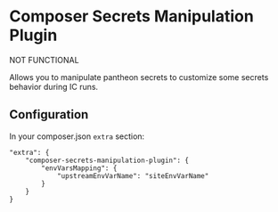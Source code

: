 Composer Secrets Manipulation Plugin
========================

NOT FUNCTIONAL

Allows you to manipulate pantheon secrets to customize some secrets behavior during IC runs.

## Configuration

In your composer.json `extra` section:

```
"extra": {
    "composer-secrets-manipulation-plugin": {
        "envVarsMapping": {
            "upstreamEnvVarName": "siteEnvVarName"
        }
    }
}
```
